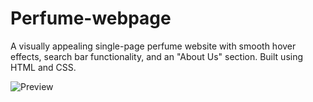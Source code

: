# Perfume-webpage
A visually appealing single-page perfume website with smooth hover effects, search bar functionality, and an "About Us" section. Built using HTML and CSS.

![Preview](https://drive.google.com/file/d/1WhISL-PQk7-ZwmriVTQiqSBPbgUsn9t3/view?usp=drivesdk ) 
